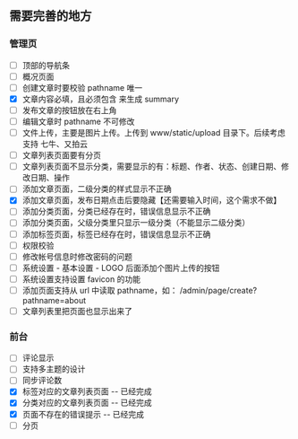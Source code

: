 ## 需要完善的地方

### 管理页

* [ ] 顶部的导航条
* [ ] 概况页面
* [ ] 创建文章时要校验 pathname 唯一
* [x] 文章内容必填，且必须包含 <!--more--> 来生成 summary
* [ ] 发布文章的按钮放在右上角
* [ ] 编辑文章时 pathname 不可修改
* [ ] 文件上传，主要是图片上传。上传到 www/static/upload 目录下。后续考虑支持 七牛、又拍云
* [ ] 文章列表页面要有分页
* [ ] 文章列表页面不显示分类，需要显示的有：标题、作者、状态、创建日期、修改日期、操作
* [ ] 添加文章页面，二级分类的样式显示不正确
* [x] 添加文章页面，发布日期点击后要隐藏【还需要输入时间，这个需求不做】
* [ ] 添加分类页面，分类已经存在时，错误信息显示不正确
* [ ] 添加分类页面，父级分类里只显示一级分类（不能显示二级分类）
* [ ] 添加标签页面，标签已经存在时，错误信息显示不正确
* [ ] 权限校验
* [ ] 修改帐号信息时修改密码的问题
* [ ] 系统设置 - 基本设置 - LOGO 后面添加个图片上传的按钮
* [ ] 系统设置支持设置 favicon 的功能
* [ ] 添加页面支持从 url 中读取 pathname，如： /admin/page/create?pathname=about
* [ ] 文章列表里把页面也显示出来了

### 前台

* [ ] 评论显示
* [ ] 支持多主题的设计
* [ ] 同步评论数
* [x] 标签对应的文章列表页面  -- 已经完成
* [x] 分类对应的文章列表页面  -- 已经完成
* [x] 页面不存在的错误提示 -- 已经完成
* [ ] 分页
